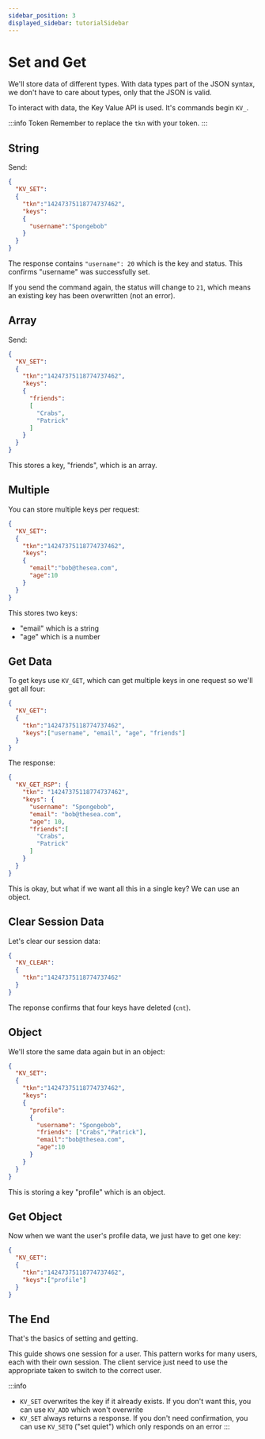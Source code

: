 ```yaml
---
sidebar_position: 3
displayed_sidebar: tutorialSidebar
---
```


# Set and Get

We'll store data of different types. With data types part of the JSON syntax, we don't have to care about types, only that the JSON is valid.

To interact with data, the Key Value API is used. It's commands begin `KV_`.

:::info Token
Remember to replace the `tkn` with your token.
:::


## String

Send:

```json
{
  "KV_SET":
  {
    "tkn":"14247375118774737462",
    "keys":
    {
      "username":"Spongebob"
    }
  }
}
```

The response contains `"username": 20` which is the key and status. This confirms "username" was successfully set.

If you send the command again, the status will change to `21`, which means an existing key has been overwritten (not an error).


## Array

Send:

```json
{
  "KV_SET":
  {
    "tkn":"14247375118774737462",
    "keys":
    {
      "friends":
      [
        "Crabs",
        "Patrick"
      ]
    }
  }
}
```

This stores a key, "friends", which is an array.


## Multiple
You can store multiple keys per request:

```json
{
  "KV_SET":
  {
    "tkn":"14247375118774737462",
    "keys":
    {
      "email":"bob@thesea.com",
      "age":10
    }
  }
}
```

This stores two keys:

- "email" which is a string
- "age" which is a number


## Get Data

To get keys use `KV_GET`, which can get multiple keys in one request so we'll get all four:

```json
{
  "KV_GET":
  {
    "tkn":"14247375118774737462",
    "keys":["username", "email", "age", "friends"]
  }
}
```

The response:

```json
{
  "KV_GET_RSP": {
    "tkn": "14247375118774737462",
    "keys": {
      "username": "Spongebob",
      "email": "bob@thesea.com",
      "age": 10,
      "friends":[
        "Crabs",
        "Patrick"
      ]
    }
  }
}
```

This is okay, but what if we want all this in a single key? We can use an object.


## Clear Session Data
Let's clear our session data:

```json
{
  "KV_CLEAR":
  {
    "tkn":"14247375118774737462"
  }
}
```

The reponse confirms that four keys have deleted (`cnt`).


## Object

We'll store the same data again but in an object:

```json
{
  "KV_SET":
  {
    "tkn":"14247375118774737462",
    "keys":
    {
      "profile":
      {
        "username": "Spongebob",
        "friends": ["Crabs","Patrick"],
        "email":"bob@thesea.com",
        "age":10
      }
    }
  }
}
```

This is storing a key "profile" which is an object. 


## Get Object
Now when we want the user's profile data, we just have to get one key:

```json
{
  "KV_GET":
  {
    "tkn":"14247375118774737462",
    "keys":["profile"]
  }
}
```


## The End
That's the basics of setting and getting.

This guide shows one session for a user. This pattern works for many users, each with their own session. The client service just need to use the appropriate taken to switch to the correct user.

:::info
- `KV_SET` overwrites the key if it already exists. If you don't want this, you can use `KV_ADD` which won't overwrite
- `KV_SET` always returns a response. If you don't need confirmation, you can use `KV_SETQ` ("set quiet") which only responds on an error
:::
